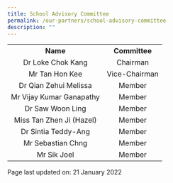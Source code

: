 ```yaml
---
title: School Advisory Committee
permalink: /our-partners/school-advisory-committee
description: ""
---
```

<table style="margin-left: auto; margin-right: auto;">
<tbody>
<tr>
<th style="text-align: center;">Name</th>
<th style="text-align: center;">Committee</th>
</tr>
<tr>
<td style="text-align: center;">Dr Loke Chok Kang</td>
<td style="text-align: center;">Chairman</td>
</tr>
<tr>
<td style="text-align: center;">Mr Tan Hon Kee</td>
<td style="text-align: center;">Vice-Chairman</td>
</tr>
<tr>
<td style="text-align: center;">Dr Qian Zehui Melissa</td>
<td style="text-align: center;">Member</td>
</tr>
<tr>
<td style="text-align: center;">Mr Vijay Kumar Ganapathy</td>
<td style="text-align: center;">Member</td>
</tr>
<tr>
<td style="text-align: center;">Dr Saw Woon Ling</td>
<td style="text-align: center;">Member</td>
</tr>
<tr>
<td style="text-align: center;">Miss Tan Zhen Ji (Hazel)</td>
<td style="text-align: center;">Member</td>
</tr>
<tr>
<td style="text-align: center;">Dr Sintia Teddy-Ang</td>
<td style="text-align: center;">Member</td>
</tr>
<tr>
<td style="text-align: center;">Mr Sebastian Chng</td>
<td style="text-align: center;">Member</td>
</tr>
<tr>
<td style="text-align: center;">Mr Sik Joel</td>
<td style="text-align: center;">Member</td>
</tr>
</tbody>
</table>
<p>Page last updated on: 21 January 2022</p>